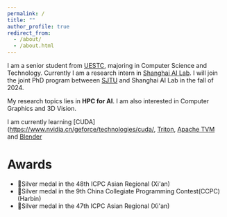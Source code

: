 ```yaml
---
permalink: /
title: ""
author_profile: true
redirect_from:  
  - /about/
  - /about.html
---
```

I am a senior student from [UESTC](https://www.uestc.edu.cn/), majoring in Computer Science and Technology. Currently I am a research intern in [Shanghai AI Lab]("https://www.shlab.org.cn/"). I will join the joint PhD program betweeen [SJTU]("https://www.sjtu.edu.cn/") and Shanghai AI Lab in the fall of 2024.

My research topics lies in **HPC for AI**. I am also interested in Computer Graphics and 3D Vision. 

I am currently learning [CUDA](https://www.nvidia.cn/geforce/technologies/cuda/, [Triton](https://openai.com/index/triton/), [Apache TVM](https://github.com/apache/tvm) and [Blender](https://www.blender.org/)

# Awards
+ 🥈Silver medal in the 48th ICPC Asian Regional (Xi'an)
+ 🥈Silver medal in the 9th China Collegiate Programming Contest(CCPC) (Harbin)
+ 🥈Silver medal in the 47th ICPC Asian Regional (Xi'an)


